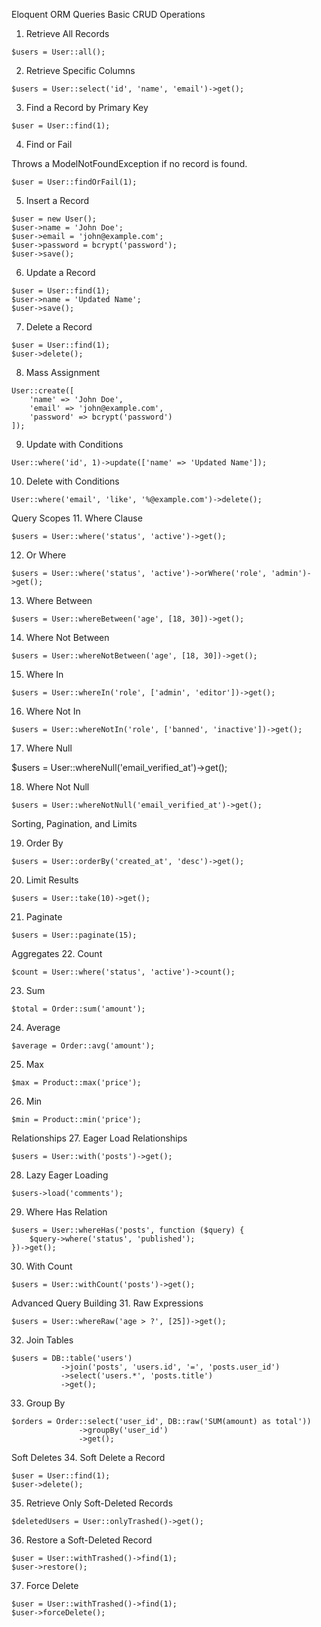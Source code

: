 Eloquent ORM Queries
Basic CRUD Operations
1. Retrieve All Records
```
$users = User::all();
```
2. Retrieve Specific Columns
```
$users = User::select('id', 'name', 'email')->get();
```
3. Find a Record by Primary Key
```
$user = User::find(1);
```
4. Find or Fail

Throws a ModelNotFoundException if no record is found.
```
$user = User::findOrFail(1);
```
5. Insert a Record
```
$user = new User();
$user->name = 'John Doe';
$user->email = 'john@example.com';
$user->password = bcrypt('password');
$user->save();
```
6. Update a Record
```
$user = User::find(1);
$user->name = 'Updated Name';
$user->save();
```
7. Delete a Record
```
$user = User::find(1);
$user->delete();
```
8. Mass Assignment
```
User::create([
    'name' => 'John Doe',
    'email' => 'john@example.com',
    'password' => bcrypt('password')
]);
```
9. Update with Conditions
```
User::where('id', 1)->update(['name' => 'Updated Name']);
```
10. Delete with Conditions
```
User::where('email', 'like', '%@example.com')->delete();
```
Query Scopes
11. Where Clause
```
$users = User::where('status', 'active')->get();
```
12. Or Where
```
$users = User::where('status', 'active')->orWhere('role', 'admin')->get();
```
13. Where Between
```
$users = User::whereBetween('age', [18, 30])->get();
```
14. Where Not Between
```
$users = User::whereNotBetween('age', [18, 30])->get();
```
15. Where In
```
$users = User::whereIn('role', ['admin', 'editor'])->get();
```
16. Where Not In
```
$users = User::whereNotIn('role', ['banned', 'inactive'])->get();
```
17. Where Null

$users = User::whereNull('email_verified_at')->get();

18. Where Not Null
```
$users = User::whereNotNull('email_verified_at')->get();
```
Sorting, Pagination, and Limits

19. Order By
```
$users = User::orderBy('created_at', 'desc')->get();
```
20. Limit Results
```
$users = User::take(10)->get();
```
21. Paginate
```
$users = User::paginate(15);
```
Aggregates
22. Count
```
$count = User::where('status', 'active')->count();
```
23. Sum
```
$total = Order::sum('amount');
```
24. Average
```
$average = Order::avg('amount');
```
25. Max
```
$max = Product::max('price');
```
26. Min
```
$min = Product::min('price');
```
Relationships
27. Eager Load Relationships
```
$users = User::with('posts')->get();
```
28. Lazy Eager Loading
```
$users->load('comments');
```
29. Where Has Relation
```
$users = User::whereHas('posts', function ($query) {
    $query->where('status', 'published');
})->get();
```
30. With Count
```
$users = User::withCount('posts')->get();
```
Advanced Query Building
31. Raw Expressions
```
$users = User::whereRaw('age > ?', [25])->get();
```
32. Join Tables
```
$users = DB::table('users')
           ->join('posts', 'users.id', '=', 'posts.user_id')
           ->select('users.*', 'posts.title')
           ->get();
```
33. Group By
```
$orders = Order::select('user_id', DB::raw('SUM(amount) as total'))
               ->groupBy('user_id')
               ->get();
```
Soft Deletes
34. Soft Delete a Record
```
$user = User::find(1);
$user->delete();
```
35. Retrieve Only Soft-Deleted Records
```
$deletedUsers = User::onlyTrashed()->get();
```
36. Restore a Soft-Deleted Record
```
$user = User::withTrashed()->find(1);
$user->restore();
```

37. Force Delete
```
$user = User::withTrashed()->find(1);
$user->forceDelete();
```